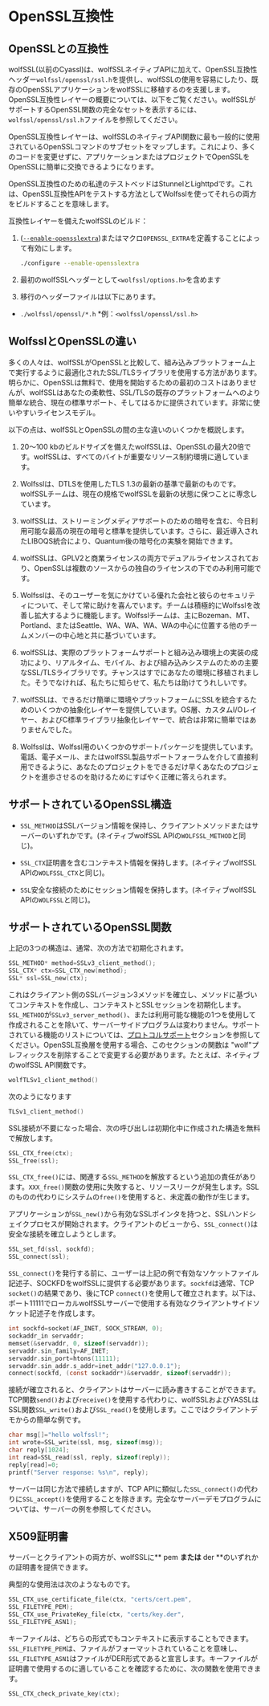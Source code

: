 

# OpenSSL互換性




## OpenSSLとの互換性



wolfSSL(以前のCyassl)は、wolfSSLネイティブAPIに加えて、OpenSSL互換性ヘッダー`wolfssl/openssl/ssl.h`を提供し、wolfSSLの使用を容易にしたり、既存のOpenSSLアプリケーションをwolfSSLに移植するのを支援します。OpenSSL互換性レイヤーの概要については、以下をご覧ください。wolfSSLがサポートするOpenSSL関数の完全なセットを表示するには、`wolfssl/openssl/ssl.h`ファイルを参照してください。


OpenSSL互換性レイヤーは、wolfSSLのネイティブAPI関数に最も一般的に使用されているOpenSSLコマンドのサブセットをマップします。これにより、多くのコードを変更せずに、アプリケーションまたはプロジェクトでOpenSSLをOpenSSLに簡単に交換できるようになります。


OpenSSL互換性のための私達のテストベッドはStunnelとLighttpdです。これは、OpenSSL互換性APIをテストする方法としてWolfsslを使ってそれらの両方をビルドすることを意味します。


互換性レイヤーを備えたwolfSSLのビルド：



1. ([`--enable-opensslextra`](chapter02.md#--enable-opensslextra))またはマクロ`OPENSSL_EXTRA`を定義することによって有効にします。




    ```sh
    ./configure --enable-opensslextra
    ```




2. 最初のwolfSSLヘッダーとして`<wolfssl/options.h>`を含めます


3. 移行のヘッダーファイルは以下にあります。

* `./wolfssl/openssl/*.h`
    *例：`<wolfssl/openssl/ssl.h>`



## WolfsslとOpenSSLの違い



多くの人々は、wolfSSLがOpenSSLと比較して、組み込みプラットフォーム上で実行するように最適化されたSSL/TLSライブラリを使用する方法があります。明らかに、OpenSSLは無料で、使用を開始するための最初のコストはありませんが、wolfSSLはあなたの柔軟性、SSL/TLSの既存のプラットフォームへのより簡単な統合、現在の標準サポート、そしてはるかに提供されています。非常に使いやすいライセンスモデル。


以下の点は、wolfSSLとOpenSSLの間の主な違いのいくつかを概説します。



1. 20〜100 kbのビルドサイズを備えたwolfSSLは、OpenSSLの最大20倍です。wolfSSLは、すべてのバイトが重要なリソース制約環境に適しています。


2. Wolfsslは、DTLSを使用したTLS 1.3の最新の基準で最新のものです。wolfSSLチームは、現在の規格でwolfSSLを最新の状態に保つことに専念しています。


3. wolfSSLは、ストリーミングメディアサポートのための暗号を含む、今日利用可能な最高の現在の暗号と標準を提供しています。さらに、最近導入されたLIBOQS統合により、Quantum後の暗号化の実験を開始できます。


4. wolfSSLは、GPLV2と商業ライセンスの両方でデュアルライセンスされており、OpenSSLは複数のソースからの独自のライセンスの下でのみ利用可能です。


5. Wolfsslは、そのユーザーを気にかけている優れた会社と彼らのセキュリティについて、そして常に助けを喜んでいます。チームは積極的にWolfsslを改善し拡大するように機能します。Wolfsslチームは、主にBozeman、MT、Portland、またはSeattle、WA、WA、WA、WAの中心に位置する他のチームメンバーの中心地と共に基づいています。


6. wolfSSLは、実際のプラットフォームサポートと組み込み環境上の実装の成功により、リアルタイム、モバイル、および組み込みシステムのための主要なSSL/TLSライブラリです。チャンスはすでにあなたの環境に移植されました。そうでなければ、私たちに知らせて、私たちは助けてうれしいです。


7. wolfSSLは、できるだけ簡単に環境やプラットフォームにSSLを統合するためのいくつかの抽象化レイヤーを提供しています。OS層、カスタムI/Oレイヤー、およびC標準ライブラリ抽象化レイヤーで、統合は非常に簡単ではありませんでした。


8. Wolfsslは、Wolfssl用のいくつかのサポートパッケージを提供しています。電話、電子メール、またはwolfSSL製品サポートフォーラムを介して直接利用できるように、あなたのプロジェクトをできるだけ早くあなたのプロジェクトを進歩させるのを助けるためにすばやく正確に答えられます。




## サポートされているOpenSSL構造




* `SSL_METHOD`はSSLバージョン情報を保持し、クライアントメソッドまたはサーバーのいずれかです。(ネイティブwolfSSL APIの`WOLFSSL_METHOD`と同じ)。


* `SSL_CTX`証明書を含むコンテキスト情報を保持します。(ネイティブwolfSSL APIの`WOLFSSL_CTX`と同じ)。


* `SSL`安全な接続のためにセッション情報を保持します。(ネイティブwolfSSL APIの`WOLFSSL`と同じ)。




## サポートされているOpenSSL関数



上記の3つの構造は、通常、次の方法で初期化されます。



```c
SSL_METHOD* method=SSLv3_client_method();
SSL_CTX* ctx=SSL_CTX_new(method);
SSL* ssl=SSL_new(ctx);
```



これはクライアント側のSSLバージョン3メソッドを確立し、メソッドに基づいてコンテキストを作成し、コンテキストとSSLセッションを初期化します。`SSL_METHOD`が`SSLv3_server_method()`、または利用可能な機能の1つを使用して作成されることを除いて、サーバーサイドプログラムは変わりません。サポートされている機能のリストについては、[プロトコルサポート](chapter04.md#protocol-support)セクションを参照してください。OpenSSL互換層を使用する場合、このセクションの関数は "wolf"プレフィックスを削除することで変更する必要があります。たとえば、ネイティブのwolfSSL API関数です。



```c
wolfTLSv1_client_method()
```



次のようになります



```c
TLSv1_client_method()
```



SSL接続が不要になった場合、次の呼び出しは初期化中に作成された構造を無料で解放します。



```c
SSL_CTX_free(ctx);
SSL_free(ssl);
```



`SSL_CTX_free()`には、関連する`SSL_METHOD`を解放するという追加の責任があります。`XXX_free()`関数の使用に失敗すると、リソースリークが発生します。SSLのものの代わりにシステムの`free()`を使用すると、未定義の動作が生じます。


アプリケーションが`SSL_new()`から有効なSSLポインタを持つと、SSLハンドシェイクプロセスが開始されます。クライアントのビューから、`SSL_connect()`は安全な接続を確立しようとします。



```c
SSL_set_fd(ssl, sockfd);
SSL_connect(ssl);
```



`SSL_connect()`を発行する前に、ユーザーは上記の例で有効なソケットファイル記述子、SOCKFDをwolfSSLに提供する必要があります。`sockfd`は通常、TCP `socket()`の結果であり、後にTCP `connect()`を使用して確立されます。以下は、ポート11111でローカルwolfSSLサーバーで使用する有効なクライアントサイドソケット記述子を作成します。



```c
int sockfd=socket(AF_INET, SOCK_STREAM, 0);
sockaddr_in servaddr;
memset(&servaddr, 0, sizeof(servaddr));
servaddr.sin_family=AF_INET;
servaddr.sin_port=htons(11111);
servaddr.sin_addr.s_addr=inet_addr("127.0.0.1");
connect(sockfd, (const sockaddr*)&servaddr, sizeof(servaddr));
```



接続が確立されると、クライアントはサーバーに読み書きすることができます。TCP関数`send()`および`receive()`を使用する代わりに、wolfSSLおよびYASSLはSSL関数`SSL_write()`および`SSL_read()`を使用します。ここではクライアントデモからの簡単な例です。



```c
char msg[]="hello wolfssl!";
int wrote=SSL_write(ssl, msg, sizeof(msg));
char reply[1024];
int read=SSL_read(ssl, reply, sizeof(reply));
reply[read]=0;
printf("Server response: %s\n", reply);
```



サーバーは同じ方法で接続しますが、TCP APIに類似した`SSL_connect()`の代わりに`SSL_accept()`を使用することを除きます。完全なサーバーデモプログラムについては、サーバーの例を参照してください。



## X509証明書



サーバーとクライアントの両方が、wolfSSLに** pem **または** der **のいずれかの証明書を提供できます。


典型的な使用法は次のようなものです。



```c
SSL_CTX_use_certificate_file(ctx, "certs/cert.pem",
SSL_FILETYPE_PEM);
SSL_CTX_use_PrivateKey_file(ctx, "certs/key.der",
SSL_FILETYPE_ASN1);
```



キーファイルは、どちらの形式でもコンテキストに表示することもできます。`SSL_FILETYPE_PEM`は、ファイルがフォーマットされていることを意味し、`SSL_FILETYPE_ASN1`はファイルがDER形式であると宣言します。キーファイルが証明書で使用するのに適していることを確認するために、次の関数を使用できます。



```c
SSL_CTX_check_private_key(ctx);
```
